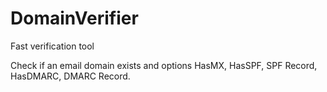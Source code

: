 # DomainVerifier

Fast verification tool

Check if an email domain exists and options HasMX, HasSPF, SPF Record, HasDMARC, DMARC Record.
